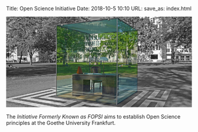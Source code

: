 Title: Open Science Initiative
Date: 2018-10-5 10:10
URL:
save_as: index.html

![](images/banner_small.png)

The *Initiative Formerly Known as FOPSI* aims to establish Open Science principles
at the Goethe University Frankfurt.
